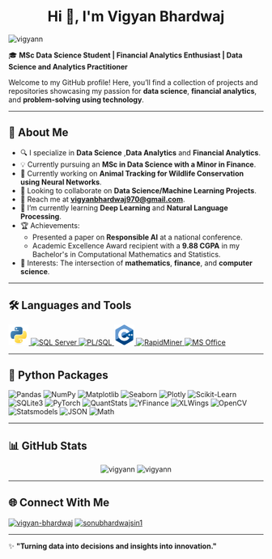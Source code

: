 <h1 align="center">Hi 👋, I'm Vigyan Bhardwaj</h1>

<p align="left"> <img src="https://komarev.com/ghpvc/?username=vigyann&label=Profile%20views&color=0e75b6&style=flat" alt="vigyann" /> </p>

🎓 **MSc Data Science Student | Financial Analytics Enthusiast | Data Science and Analytics Practitioner**  

Welcome to my GitHub profile! Here, you’ll find a collection of projects and repositories showcasing my passion for **data science**, **financial analytics**, and **problem-solving using technology**.  

---

## 🌟 About Me

- 🔍 I specialize in **Data Science** ,**Data Analytics** and **Financial Analytics**.  
- 💡 Currently pursuing an **MSc in Data Science with a Minor in Finance**.  
- 🔭 Currently working on **Animal Tracking for Wildlife Conservation using Neural Networks**.  
- 🤝 Looking to collaborate on **Data Science/Machine Learning Projects**.  
- 📧 Reach me at **vigyanbhardwaj970@gmail.com**.  
- 🌱 I’m currently learning **Deep Learning** and **Natural Language Processing**.  
- 🏆 Achievements:  
  - Presented a paper on **Responsible AI** at a national conference.  
  - Academic Excellence Award recipient with a **9.88 CGPA** in my Bachelor's in Computational Mathematics and Statistics.  
- 🎨 Interests: The intersection of **mathematics**, **finance**, and **computer science**.  

---

## 🛠️ Languages and Tools

<p align="left">
<a href="https://www.python.org" target="_blank" rel="noreferrer"> <img src="https://raw.githubusercontent.com/devicons/devicon/master/icons/python/python-original.svg" alt="Python" width="40" height="40"/> </a>  
<a href="https://www.microsoft.com/en-us/sql-server" target="_blank" rel="noreferrer"> <img src="https://www.svgrepo.com/show/303229/microsoft-sql-server-logo.svg" alt="SQL Server" width="40" height="40"/> </a>  
<a href="https://www.oracle.com/database/" target="_blank" rel="noreferrer"> <img src="https://upload.wikimedia.org/wikipedia/commons/5/50/PLSQL_Logo.png" alt="PL/SQL" width="40" height="40"/> </a>  
<a href="https://www.w3schools.com/cpp/" target="_blank" rel="noreferrer"> <img src="https://raw.githubusercontent.com/devicons/devicon/master/icons/cplusplus/cplusplus-original.svg" alt="C++" width="40" height="40"/> </a>  
<a href="https://rapidminer.com/" target="_blank" rel="noreferrer"> <img src="https://upload.wikimedia.org/wikipedia/commons/2/20/RapidMiner_logo_2017.png" alt="RapidMiner" width="40" height="40"/> </a>  
<a href="https://www.microsoft.com/en/microsoft-365" target="_blank" rel="noreferrer"> <img src="https://upload.wikimedia.org/wikipedia/commons/3/33/Microsoft_Office_logo_2019.png" alt="MS Office" width="40" height="40"/> </a>  
</p>

---

## 🐍 Python Packages

<p align="left">
<img src="https://img.shields.io/badge/Pandas-150458?style=flat&logo=pandas&logoColor=white" alt="Pandas" />  
<img src="https://img.shields.io/badge/NumPy-013243?style=flat&logo=numpy&logoColor=white" alt="NumPy" />  
<img src="https://img.shields.io/badge/Matplotlib-019733?style=flat&logo=python&logoColor=white" alt="Matplotlib" />  
<img src="https://img.shields.io/badge/Seaborn-3776AB?style=flat&logo=python&logoColor=white" alt="Seaborn" />  
<img src="https://img.shields.io/badge/Plotly-3F4F75?style=flat&logo=plotly&logoColor=white" alt="Plotly" />
<img src="https://img.shields.io/badge/Scikit--Learn-F7931E?style=flat&logo=scikit-learn&logoColor=white" alt="Scikit-Learn" /> 
<img src="https://img.shields.io/badge/SQLite3-003B57?style=flat&logo=sqlite&logoColor=white" alt="SQLite3" />  
<img src="https://img.shields.io/badge/PyTorch-EE4C2C?style=flat&logo=pytorch&logoColor=white" alt="PyTorch" />  
<img src="https://img.shields.io/badge/QuantStats-009688?style=flat&logo=python&logoColor=white" alt="QuantStats" />
<img src="https://img.shields.io/badge/YFinance-76D7C4?style=flat&logo=python&logoColor=white" alt="YFinance" />
<img src="https://img.shields.io/badge/XLWings-1E4D2B?style=flat&logo=microsoft-excel&logoColor=white" alt="XLWings" /> 
<img src="https://img.shields.io/badge/OpenCV-5C3EE8?style=flat&logo=opencv&logoColor=white" alt="OpenCV" />  
<img src="https://img.shields.io/badge/Statsmodels-FFDD00?style=flat&logo=python&logoColor=white" alt="Statsmodels" />  
<img src="https://img.shields.io/badge/JSON-000000?style=flat&logo=json&logoColor=white" alt="JSON" />  
<img src="https://img.shields.io/badge/Math-00A000?style=flat&logo=python&logoColor=white" alt="Math" />  
</p>

---
 
## 📊  GitHub Stats

<div align="center">
  <img height="180em" src="https://github-readme-stats.vercel.app/api/top-langs?username=vigyann&show_icons=true&locale=en&layout=compact" alt="vigyann" />
  <img height="180em" src="https://github-readme-streak-stats.herokuapp.com/?user=vigyann&" alt="vigyann" />
</div>

---

## 🌐 Connect With Me

<p align="left">
<a href="www.linkedin.com/in/vigyan-bhardwaj-ab1686245" target="blank"><img align="center" src="https://raw.githubusercontent.com/rahuldkjain/github-profile-readme-generator/master/src/images/icons/Social/linked-in-alt.svg" alt="vigyan-bhardwaj" height="30" width="40" /></a>
<a href="https://www.hackerrank.com/sonubhardwajsin1" target="blank"><img align="center" src="https://raw.githubusercontent.com/rahuldkjain/github-profile-readme-generator/master/src/images/icons/Social/hackerrank.svg" alt="sonubhardwajsin1" height="30" width="40" /></a>
</p>

---

✨ **"Turning data into decisions and insights into innovation."**
